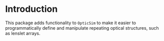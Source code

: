 # Introduction

This package adds functionality to `OpticSim` to make it easier to programmatically define and manipulate repeating optical structures, such as lenslet arrays.